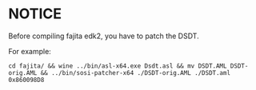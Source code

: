 # NOTICE

Before compiling fajita edk2, you have to patch the DSDT.

For example:

```
cd fajita/ && wine ../bin/asl-x64.exe Dsdt.asl && mv DSDT.AML DSDT-orig.AML && ../bin/sosi-patcher-x64 ./DSDT-orig.AML ./DSDT.aml 0x860098D8
```
